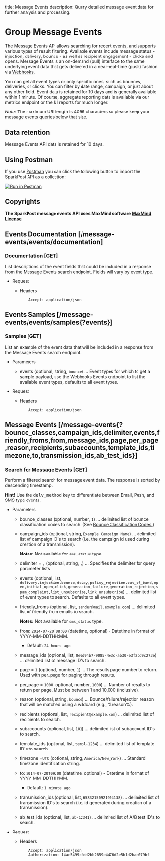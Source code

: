 title: Message Events
description: Query detailed message event data for further analysis and processing.

# Group Message Events
<a name="message-events-api"></a>

The Message Events API allows searching for recent events, and supports various types of result filtering. Available events include message status - injection, delivery, bounce - as well as recipient engagement - clicks and opens. Message Events is an on-demand (pull) interface to the same underlying event data that gets delivered in a near-real-time (push) fashion via [Webhooks](/api/webhooks).

You can get all event types or only specific ones, such as bounces, deliveries, or clicks. You can filter by date range, campaign, or just about any other field. Event data is retained for 10 days and is generally available within 1 minute. Of course, aggregate reporting data is available via our metrics endpoint or the UI reports for much longer.

*Note:* The maximum URI length is 4096 characters so please keep your message events queries below that size.

## Data retention

Message Events API data is retained for 10 days.

## Using Postman

If you use [Postman](https://www.getpostman.com/) you can click the following button to import the SparkPost API as a collection:

[![Run in Postman](https://s3.amazonaws.com/postman-static/run-button.png)](https://app.getpostman.com/run-collection/5d9ae743a661a15d64bb)


## Copyrights
__**The SparkPost message events API uses MaxMind software [MaxMind License](https://www.maxmind.com/download/geoip/database/LICENSE.txt)**__

## Events Documentation [/message-events/events/documentation]

### Documentation [GET]

List descriptions of the event fields that could be included in a response from the Message Events search endpoint. Fields will vary by event type.

+ Request

  + Headers

            Accept: application/json




## Events Samples [/message-events/events/samples{?events}]

### Samples [GET]

List an example of the event data that will be included in a response from the Message Events search endpoint.

+ Parameters
  + events (optional, string, `bounce`) ... Event types for which to get a sample payload, use the Webhooks Events endpoint to list the available event types, defaults to all event types.

+ Request

  + Headers

            Accept: application/json



## Message Events [/message-events{?bounce_classes,campaign_ids,delimiter,events,friendly_froms,from,message_ids,page,per_page,reason,recipients,subaccounts,template_ids,timezone,to,transmission_ids,ab_test_ids}]

### Search for Message Events [GET]

Perform a filtered search for message event data. The response is sorted by descending timestamp.

<div class="alert alert-info"><strong>Hint!</strong> Use the <tt>delv_method</tt> key to differentiate between Email, Push, and SMS type events.</div>

+ Parameters
    + bounce_classes (optional, number, `1`) ... delimited list of bounce classification codes to search. (See [Bounce Classification Codes.](https://support.sparkpost.com/customer/portal/articles/1929896))
    + campaign_ids (optional, string, `Example Campaign Name`) ... delimited list of campaign ID's to search (i.e. the campaign id used during creation of a transmission).
        
        **Notes:** Not available for `sms_status` type.
        
    + delimiter = `,` (optional, string, `,`) ... Specifies the delimiter for query parameter lists
    + events (optional, list, `delivery,injection,bounce,delay,policy_rejection,out_of_band,open,initial_open,click,generation_failure,generation_rejection,spam_complaint,list_unsubscribe,link_unsubscribe`) ... delimited list of event types to search. Defaults to all event types.
    + friendly_froms (optional, list, `sender@mail.example.com`) ... delimited list of friendly from emails to search. 
        
        **Notes:** Not available for `sms_status` type.
        
    + from: `2014-07-20T08:00` (datetime, optional) - Datetime in format of YYYY-MM-DDTHH:MM.
        + Default: `24 hours ago`
    + message_ids (optional, list, `0e0d94b7-9085-4e3c-ab30-e3f2cd9c273e`) ... delimited list of message ID's to search.
    + page = `1` (optional, number, `1`) ... The results page number to return. Used with per_page for paging through results.
    + per_page = `1000` (optional, number, `1000`) ... Number of results to return per page. Must be between 1 and 10,000 (inclusive).
    + reason (optional, string, `bounce`) ... Bounce/failure/rejection reason that will be matched using a wildcard (e.g., %reason%).
    + recipients (optional, list, `recipient@example.com`) ... delimited list of recipients to search.
    + subaccounts (optional, list, `101`) ... delimited list of subaccount ID's to search.

    + template_ids (optional, list, `templ-1234`) ... delimited list of template ID's to search.
    + timezone =`UTC` (optional, string, `America/New_York`) ... Standard timezone identification string.
    + to: `2014-07-20T09:00` (datetime, optional) - Datetime in format of YYYY-MM-DDTHH:MM.
        + Default: `1 minute ago`
    + transmission_ids (optional, list, `65832150921904138`) ... delimited list of transmission ID's to search (i.e. id generated during creation of a transmission).
    + ab_test_ids (optional, list, `ab-12341`) ... delimited list of A/B test ID's to search.
+ Request

  + Headers

            Accept: application/json
            Authorization: 14ac5499cfdd2bb2859e4476d2e5b1d2bad079bf
